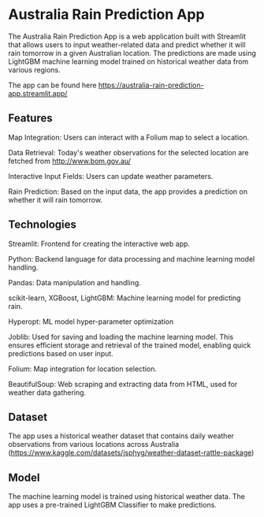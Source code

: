 # Australia Rain Prediction App 

The Australia Rain Prediction App is a web application built with Streamlit that allows users to input weather-related data and predict whether it will rain tomorrow in a given Australian location. The predictions are made using LightGBM machine learning model trained on historical weather data from various regions.

The app can be found here https://australia-rain-prediction-app.streamlit.app/


## Features
Map Integration: Users can interact with a Folium map to select a location.

Data Retrieval: Today's weather observations for the selected location are fetched from http://www.bom.gov.au/ 

Interactive Input Fields: Users can update weather parameters.

Rain Prediction: Based on the input data, the app provides a prediction on whether it will rain tomorrow.

## Technologies
Streamlit: Frontend for creating the interactive web app.

Python: Backend language for data processing and machine learning model handling.

Pandas: Data manipulation and handling.

scikit-learn, XGBoost, LightGBM: Machine learning model for predicting rain.

Hyperopt: ML model hyper-parameter optimization

Joblib: Used for saving and loading the machine learning model. This ensures efficient storage and retrieval of the trained model, enabling quick predictions based on user input.

Folium: Map integration for location selection.

BeautifulSoup: Web scraping and extracting data from HTML, used for weather data gathering.

## Dataset
The app uses a historical weather dataset that contains daily weather observations from various locations across Australia (https://www.kaggle.com/datasets/jsphyg/weather-dataset-rattle-package)

## Model
The machine learning model is trained using historical weather data. The app uses a pre-trained LightGBM Classifier to make predictions. 
